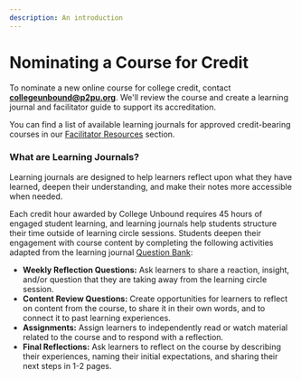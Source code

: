 ```yaml
---
description: An introduction
---
```


# Nominating a Course for Credit

To nominate a new online course for college credit, contact [**collegeunbound@p2pu.org**](mailto:collegeunbound@p2pu.org). We'll review the course and create a learning journal and facilitator guide to support its accreditation.

You can find a list of available learning journals for approved credit-bearing courses in our [Facilitator Resources](https://docs.p2pu.org/credit-bearing-learning/facilitator-resources) section.

### What are Learning Journals?

Learning journals are designed to help learners reflect upon what they have learned, deepen their understanding, and make their notes more accessible when needed.&#x20;

Each credit hour awarded by College Unbound requires 45 hours of engaged student learning, and learning journals help students structure their time outside of learning circle sessions. Students deepen their engagement with course content by completing the following activities adapted from the learning journal [Question Bank](https://docs.p2pu.org/facilitation/question-bank):

* **Weekly Reflection Questions:** Ask learners to share a reaction, insight, and/or question that they are taking away from the learning circle session.&#x20;
* **Content Review Questions:** Create opportunities for learners to reflect on content from the course, to share it in their own words, and to connect it to past learning experiences.&#x20;
* **Assignments:** Assign learners to independently read or watch material related to the course and to respond with a reflection.&#x20;
* **Final Reflections:** Ask learners to reflect on the course by describing their experiences, naming their initial expectations, and sharing their next steps in 1-2 pages.

